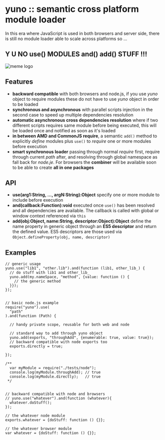 yuno :: semantic cross platform module loader
=============================================
In this era where JavaScript is used in both browsers and server side, there is still no module loader able to scale across platforms so ...

Y U NO use() MODULES and() add() STUFF !!!
------------------------------------------
![meme logo](http://s3.amazonaws.com/ragefaces/fd910848b62298e03671f2e200c4c245.png)

Features
--------
  * **backward compatible** with both browsers and node.js, if you use *yuno* object to require modules these do not have to use *yuno* object in order to be loaded
  * **synchronous and asynchronous** with parallel scripts injection in the second case to speed up multiple dependencies resolution
  * **automatic asynchronous cross dependencies resolution** where if two different scripts requires same module before being executed, this will be loaded once and notified as soon as it's loaded
  * **in between AMD and CommonJS require**, a semantic `add()` method to explicitly *define* modules plus `use()` to *require* one or more modules before execution
  * **smart synchronous loader** passing through normal *require* first, require through current *path* after, and resolving through global namespace as fall back for *node.je*. For browsers the **combiner** will be available soon to be able to create **all in one packages**

API
---
  * **use(arg1:String, ..., argN:String):Object** specify one or more module to include before execution
  * **and(callback:Function):void** executed once `use()` has been resolved and all dependencies are available. The callback is called with global or window context referenced via `this`
  * **add(obj:Object, name:String, descriptor:Object):Object** define the name property in generic object through an **ES5 descriptor** and return the defined value. ES5 descriptors are those used via `Object.defineProperty(obj, name, descriptor)`

Examples
--------

    // generic usage
    yuno.use("lib1", "other.lib").and(function (lib1, other_lib_) {
      // do stuff with lib1 and other_lib_
      yuno.add(my.nameSpace, "method", {value: function () {
        // the generic method
      }});
    });


    // basic node.js example
    require("yuno").use(
      "path"
    ).and(function (Path) {

      // handy private scope, reusable for both web and node

      // standard way to add through yuno object
      yuno.add(exports, "throughAdd", {enumerable: true, value: true});
      // backward compatible with node exports too
      exports.directly = true;

    });
    
    /**
      var myModule = require("./tests/node");
      console.log(myModule.throughAdd); // true
      console.log(myModule.directly);   // true
     */


    // backward compatible with node and browsers
    // yuno.use("whatever").and(function (whatever){
      whatever.doStuff();
    });
    
    // the whatever node module
    exports.whatever = {doStuff: function () {}};

    // the whatever browser module
    var whatever = {doStuff: function () {}};



